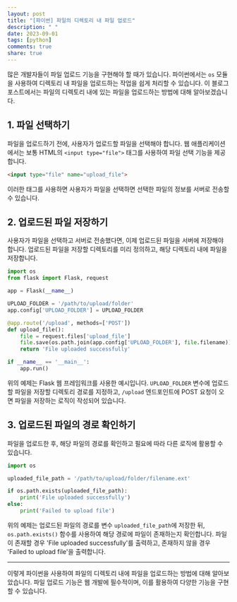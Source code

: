 ```yaml
---
layout: post
title: "[파이썬] 파일의 디렉토리 내 파일 업로드"
description: " "
date: 2023-09-01
tags: [python]
comments: true
share: true
---
```


많은 개발자들이 파일 업로드 기능을 구현해야 할 때가 있습니다. 파이썬에서는 `os` 모듈을 사용하여 디렉토리 내 파일을 업로드하는 작업을 쉽게 처리할 수 있습니다. 이 블로그 포스트에서는 파일의 디렉토리 내에 있는 파일을 업로드하는 방법에 대해 알아보겠습니다.

## 1. 파일 선택하기

파일을 업로드하기 전에, 사용자가 업로드할 파일을 선택해야 합니다. 웹 애플리케이션에서는 보통 HTML의 `<input type="file">` 태그를 사용하여 파일 선택 기능을 제공합니다.

```html
<input type="file" name="upload_file">
```

이러한 태그를 사용하면 사용자가 파일을 선택하면 선택한 파일의 정보를 서버로 전송할 수 있습니다.

## 2. 업로드된 파일 저장하기

사용자가 파일을 선택하고 서버로 전송했다면, 이제 업로드된 파일을 서버에 저장해야 합니다. 업로드된 파일을 저장할 디렉토리를 미리 정의하고, 해당 디렉토리 내에 파일을 저장합니다.

```python
import os
from flask import Flask, request

app = Flask(__name__)

UPLOAD_FOLDER = '/path/to/upload/folder'
app.config['UPLOAD_FOLDER'] = UPLOAD_FOLDER

@app.route('/upload', methods=['POST'])
def upload_file():
    file = request.files['upload_file']
    file.save(os.path.join(app.config['UPLOAD_FOLDER'], file.filename))
    return 'File uploaded successfully'

if __name__ == '__main__':
    app.run()
```

위의 예제는 Flask 웹 프레임워크를 사용한 예시입니다. `UPLOAD_FOLDER` 변수에 업로드할 파일을 저장할 디렉토리 경로를 지정하고, `/upload` 엔드포인트에 POST 요청이 오면 파일을 저장하는 로직이 작성되어 있습니다.

## 3. 업로드된 파일의 경로 확인하기

파일을 업로드한 후, 해당 파일의 경로를 확인하고 필요에 따라 다른 로직에 활용할 수 있습니다.

```python
import os

uploaded_file_path = '/path/to/upload/folder/filename.ext'

if os.path.exists(uploaded_file_path):
    print('File uploaded successfully')
else:
    print('Failed to upload file')
```

위의 예제는 업로드된 파일의 경로를 변수 `uploaded_file_path`에 저장한 뒤, `os.path.exists()` 함수를 사용하여 해당 경로에 파일이 존재하는지 확인합니다. 파일이 존재할 경우 'File uploaded successfully'를 출력하고, 존재하지 않을 경우 'Failed to upload file'을 출력합니다.

---

이렇게 파이썬을 사용하여 파일의 디렉토리 내에 파일을 업로드하는 방법에 대해 알아보았습니다. 파일 업로드 기능은 웹 개발에 필수적이며, 이를 활용하여 다양한 기능을 구현할 수 있습니다.